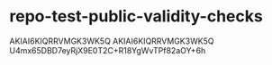 # repo-test-public-validity-checks

AKIAI6KIQRRVMGK3WK5Q
AKIAI6KIQRRVMGK3WK5Q
U4mx65DBD7eyRjX9E0T2C+R18YgWvTPf82aOY+6h
